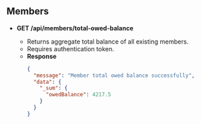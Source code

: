 ## Members

- **GET /api/members/total-owed-balance**

  - Returns aggregate total balance of all existing members.
  - Requires authentication token.
  - **Response**
    ```json
    {
      "message": "Member total owed balance successfully",
      "data": {
        "_sum": {
          "owedBalance": 4217.5
        }
      }
    }
    ```
